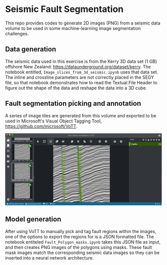 # Seismic Fault Segmentation

This repo provides codes to generate 2D images (PNG) from a seismic data volume to be used in some machine-learning image segmentation challenges.

## Data generation
The seismic data used in this exercise is from the Kerry 3D data set (1 GB) offshore New Zealand: https://dataunderground.org/dataset/kerry. The notebook entitled, `Image_slices_from_3d_seismic.ipynb` uses that data set. The inline and crossline parameters are not correctly placed in the SEGY file, so that notebook demonstrates how to read the Textual File Header to figure out the shape of the data and reshape the data into a 3D cube.

## Fault segmentation picking and annotation
A series of image tiles are generated from this volume and exported to be used in Microsoft's Visual Object Tagging Tool, https://github.com/microsoft/VoTT. 

![VoTT picking example](images/VoTT_seismic_fault_pick.PNG)

## Model generation
After using VoTT to manually pick and tag fault regions within the images, one of the options to export the regions for is a JSON formatted file. The notebook entiteled `Fault_Polygon_masks.ipynb` takes this JSON file as input, and then creates PNG images of the polygons using masks. These fault mask images match the corresponding seismic data images so they can be inserted into a neural network architecture.